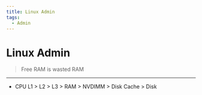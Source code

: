 ```yaml
---
title: Linux Admin
tags:
  - Admin
---
```


# Linux Admin

> Free RAM is wasted RAM

---

- CPU L1 > L2 > L3 > RAM > NVDIMM > Disk Cache > Disk
